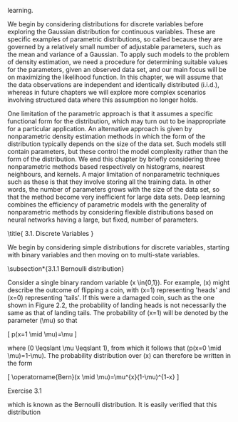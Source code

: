 learning.

We begin by considering distributions for discrete variables before exploring the Gaussian distribution for continuous variables. These are specific examples of parametric distributions, so called because they are governed by a relatively small number of adjustable parameters, such as the mean and variance of a Gaussian. To apply such models to the problem of density estimation, we need a procedure for determining suitable values for the parameters, given an observed data set, and our main focus will be on maximizing the likelihood function. In this chapter, we will assume that the data observations are independent and identically distributed (i.i.d.), whereas in future chapters we will explore more complex scenarios involving structured data where this assumption no longer holds.

One limitation of the parametric approach is that it assumes a specific functional form for the distribution, which may turn out to be inappropriate for a particular application. An alternative approach is given by nonparametric density estimation methods in which the form of the distribution typically depends on the size of the data set. Such models still contain parameters, but these control the model complexity rather than the form of the distribution. We end this chapter by briefly considering three nonparametric methods based respectively on histograms, nearest neighbours, and kernels. A major limitation of nonparametric techniques such as these is that they involve storing all the training data. In other words, the number of parameters grows with the size of the data set, so that the method become very inefficient for large data sets. Deep learning combines the efficiency of parametric models with the generality of nonparametric methods by considering flexible distributions based on neural networks having a large, but fixed, number of parameters.

\title{
3.1. Discrete Variables
}

We begin by considering simple distributions for discrete variables, starting with binary variables and then moving on to multi-state variables.

\subsection*{3.1.1 Bernoulli distribution}

Consider a single binary random variable \(x \in\{0,1\}\). For example, \(x\) might describe the outcome of flipping a coin, with \(x=1\) representing 'heads' and \(x=0\) representing 'tails'. If this were a damaged coin, such as the one shown in Figure 2.2, the probability of landing heads is not necessarily the same as that of landing tails. The probability of \(x=1\) will be denoted by the parameter \(\mu\) so that

\[
p(x=1 \mid \mu)=\mu
\]

where \(0 \leqslant \mu \leqslant 1\), from which it follows that \(p(x=0 \mid \mu)=1-\mu\). The probability distribution over \(x\) can therefore be written in the form

\[
\operatorname{Bern}(x \mid \mu)=\mu^{x}(1-\mu)^{1-x}
\]

Exercise 3.1

which is known as the Bernoulli distribution. It is easily verified that this distribution